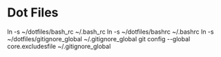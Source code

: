 # Dot Files

ln -s ~/dotfiles/bash_rc ~/.bash_rc
ln -s ~/dotfiles/bashrc ~/.bashrc
ln -s ~/dotfiles/gitignore_global ~/.gitignore_global
git config --global core.excludesfile ~/.gitignore_global
